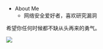 - About Me
  - 网络安全爱好者，喜欢研究漏洞

希望你任何时候都不缺从头再来的勇气。

![](https://raw.githubusercontent.com/kyl1n0/kyl1n0/output/github-contribution-grid-snake.svg)
